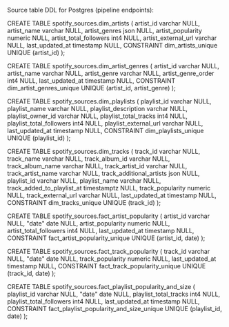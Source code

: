 Source table DDL for Postgres (pipeline endpoints):

CREATE TABLE spotify_sources.dim_artists (
	artist_id varchar NULL,
	artist_name varchar NULL,
	artist_genres json NULL,
	artist_popularity numeric NULL,
	artist_total_followers int4 NULL,
	artist_external_url varchar NULL,
	last_updated_at timestamp NULL,
	CONSTRAINT dim_artists_unique UNIQUE (artist_id)
);

CREATE TABLE spotify_sources.dim_artist_genres (
	artist_id varchar NULL,
	artist_name varchar NULL,
	artist_genre varchar NULL,
	artist_genre_order int4 NULL,
	last_updated_at timestamp NULL,
	CONSTRAINT dim_artist_genres_unique UNIQUE (artist_id, artist_genre)
);

CREATE TABLE spotify_sources.dim_playlists (
	playlist_id varchar NULL,
	playlist_name varchar NULL,
	playlist_description varchar NULL,
	playlist_owner_id varchar NULL,
	playlist_total_tracks int4 NULL,
	playlist_total_followers int4 NULL,
	playlist_external_url varchar NULL,
	last_updated_at timestamp NULL,
	CONSTRAINT dim_playlists_unique UNIQUE (playlist_id)
);

CREATE TABLE spotify_sources.dim_tracks (
	track_id varchar NULL,
	track_name varchar NULL,
	track_album_id varchar NULL,
	track_album_name varchar NULL,
	track_artist_id varchar NULL,
	track_artist_name varchar NULL,
	track_additional_artists json NULL,
	playlist_id varchar NULL,
	playlist_name varchar NULL,
	track_added_to_playlist_at timestamptz NULL,
	track_popularity numeric NULL,
	track_external_url varchar NULL,
	last_updated_at timestamp NULL,
	CONSTRAINT dim_tracks_unique UNIQUE (track_id)
);

CREATE TABLE spotify_sources.fact_artist_popularity (
	artist_id varchar NULL,
	"date" date NULL,
	artist_popularity numeric NULL,
	artist_total_followers int4 NULL,
	last_updated_at timestamp NULL,
	CONSTRAINT fact_artist_popularity_unique UNIQUE (artist_id, date)
);

CREATE TABLE spotify_sources.fact_track_popularity (
	track_id varchar NULL,
	"date" date NULL,
	track_popularity numeric NULL,
	last_updated_at timestamp NULL,
	CONSTRAINT fact_track_popularity_unique UNIQUE (track_id, date)
);

CREATE TABLE spotify_sources.fact_playlist_popularity_and_size (
	playlist_id varchar NULL,
	"date" date NULL,
	playlist_total_tracks int4 NULL,
	playlist_total_followers int4 NULL,
	last_updated_at timestamp NULL,
	CONSTRAINT fact_playlist_popularity_and_size_unique UNIQUE (playlist_id, date)
);